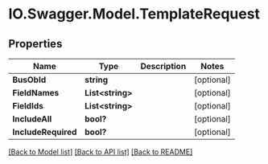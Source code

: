 # IO.Swagger.Model.TemplateRequest
## Properties

Name | Type | Description | Notes
------------ | ------------- | ------------- | -------------
**BusObId** | **string** |  | [optional] 
**FieldNames** | **List&lt;string&gt;** |  | [optional] 
**FieldIds** | **List&lt;string&gt;** |  | [optional] 
**IncludeAll** | **bool?** |  | [optional] 
**IncludeRequired** | **bool?** |  | [optional] 

[[Back to Model list]](../README.md#documentation-for-models) [[Back to API list]](../README.md#documentation-for-api-endpoints) [[Back to README]](../README.md)

